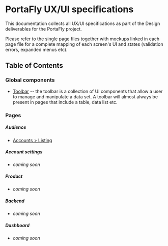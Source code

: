 # PortaFly UX/UI specifications
This documentation collects all UX/UI specifications as part of the Design deliverables for the PortaFly project.

Please refer to the single page files together with mockups linked in each page file for a complete mapping of each screen's UI and states (validation errors, expanded menus etc).

## Table of Contents

### Global components
* [Toolbar](ux_specs/global_components/toolbar.md) -- the toolbar is a collection of UI components that allow a user to manage and manipulate a data set. A toolbar will almost always be present in pages that include a table, data list etc.

### Pages
##### Audience
* [Accounts > Listing](/audience/accounts/listing.md)

##### Account settings
* _coming soon_

##### Product
* _coming soon_

##### Backend
* _coming soon_

##### Dashboard
* _coming soon_
